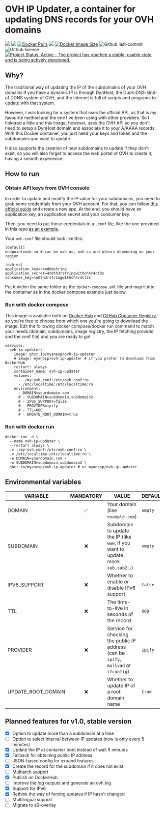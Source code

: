 # OVH IP Updater, a container for updating DNS records for your OVH domains

[![](https://badgen.net/badge/icon/github?icon=github&label)](https://github.com/myanesp/ovh-ip-updater)
[![](https://badgen.net/badge/icon/docker?icon=docker&label)](https://hub.docker.com/r/myanesp/ovh-ip-updater/)
[![Docker Pulls](https://badgen.net/docker/pulls/myanesp/ovh-ip-updater?icon=docker&label=pulls)](https://hub.docker.com/r/myanesp/ovh-ip-updater/)
![](https://badgen.net/github/stars/myanesp/ovh-ip-updater?icon=github&label=stars)
[![Docker Image Size](https://badgen.net/docker/size/myanesp/ovh-ip-updater?icon=docker&label=image%20size)](https://hub.docker.com/r/myanesp/ovh-ip-updater/)
![Github last-commit](https://img.shields.io/github/last-commit/myanesp/ovh-ip-updater)
![Github license](https://badgen.net/github/license/myanesp/ovh-ip-updater)
[![Project Status: Active - The project has reached a stable, usable state and is being actively developed.](https://www.repostatus.org/badges/latest/active.svg)](https://www.repostatus.org/#active)

## Why?

The traditional way of updating the IP of the subdomains of your OVH domains if you have a dynamic IP is through DynHost, the Duck-DNS-kind-of DDNS system of OVH, and the Internet is full of scripts and programs to update with that system. 

However, I was looking for a system that uses the official API, as that is my favourite method and the one I've been using with other providers. So I tinkered a little and this image, however, uses the OVH API so you don't need to setup a DynHost domain and associate it to your A/AAAA records. With this Docker container, you just need your keys and token and the subdomains you want to update. 

It also supports the creation of new subdomains to update if they don't exist, so you will also forget to access the web portal of OVH to create it, having a smooth experience.

## How to run

### Obtain API keys from OVH console

In order to update and modify the IP value for your subdomains, you need to grab some credentials from your OVH account. For that, you can follow [this official guide](https://help.ovhcloud.com/csm/en-gb-api-getting-started-ovhcloud-api?id=kb_article_view&sysparm_article=KB0042784) and create a new app. At the end, you should have an application key, an application secret and your consumer key.

Then, you need to put those credentials in a `.conf` file, like the one provided in this repo [as an example](ovh.conf).

Your `ovh.conf` file should look like this:

```
[default]
endpoint=ovh-eu # can be ovh-us, ovh-ca and others depending on your region

[ovh-eu]
application_key=r4nd0mstr1ng
application_secret=4n0th3rstr1ngw1thch4r4ct3s
consumer_key=4n0th3rstr1ngw1thch4r4ct3s
```

Put it within the same folder as the `docker-compose.yml` file and map it into the container as in the docker compose example just below.

### Run with docker compose

This image is available both on [Docker Hub](https://hub.docker.com/r/myanesp/ovh-ip-updater) and [GitHub Container Registry](https://github.com/myanesp/ovh-ip-updater), so you're free to choose from which one you're going to download the image. Edit the following docker compose/docker run command to match your needs (domain, subdomains, image registry, the IP fetching provider and the conf file) and you are ready to go!

```
services:
  ovh-ip-updater:
    image: ghcr.io/myanesp/ovh-ip-updater
    # image: myanesp/ovh-ip-updater # if you prefer to download from DockerHub
    restart: always
    container_name: ovh-ip-updater
    volumes:
      - ./my-ovh.conf:/etc/ovh.conf:ro
      - /etc/localtime:/etc/localtime:ro
    environment:
      - DOMAIN=yourdomain.com
      # - SUBDOMAIN=subdomain,subdomain2
      # - IPV6_SUPPORT=false
      # - PROVIDER=ipify
      # - TTL=600
      # - UPDATE_ROOT_DOMAIN=true
```

### Run with docker run

```
docker run -d \
  --name ovh-ip-updater \
  --restart always \
  -v ./my-ovh.conf:/etc/ovh.conf:ro \
  -v /etc/localtime:/etc/localtime:ro \
  -e DOMAIN=yourdomain.com \
  -e SUBDOMAIN=subdomain,subdomain2 \
  ghcr.io/myanesp/ovh-ip-updater # or myanesp/ovh-ip-updater
```

## Environmental variables

| VARIABLE | MANDATORY | VALUE | DEFAULT |
|----------|:---------:|-------------------------------------------------------------|---------|
| DOMAIN | ✅ | Your domain (like `example.com`) | `empty` |
| SUBDOMAIN| ❌ | Subdomain to update the IP (like `www`, if you want to update more: `sub,sub2`...) | `empty` |
| IPV6_SUPPORT | ❌ | Whether to enable or disable IPv6 support | `false` |
| TTL | ❌ | The time-to-live in seconds of the record | `600` |
| PROVIDER | ❌ | Service for checking the public IP address (can be `ipify`, `mullvad` or `ifconfig`) | `ipify` |
| UPDATE_ROOT_DOMAIN | ❌ | Whether to update IP of a root domain name                                           | `true`  |

## Planned features for v1.0, stable version

- [x] Option to update more than a subdomain at a time
- [ ] Option to select interval between IP updates (now is only every 5 minutes) 
- [x] Update the IP at container boot instead of wait 5 minutes
- [x] Fallback for obtaining public IP address
- [ ] JSON-based config for expand features
- [x] Create the record for the subdomain if it does not exist
- [ ] Multiarch support
- [x] Publish on DockerHub
- [ ] Improve the log outputs and generate an ovh.log
- [x] Support for IPv6
- [x] Rethink the way of forcing updates if IP hasn't changed
- [ ] Multilingual support
- [ ] Migrate to s6-overlay
